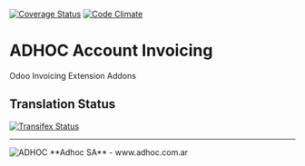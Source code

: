 [![Coverage Status](https://coveralls.io/repos/ingadhoc/account-invoicing/badge.png?branch=13.0)](https://coveralls.io/r/ingadhoc/account-invoicing?branch=13.0)
[![Code Climate](https://codeclimate.com/github/ingadhoc/account-invoicing/badges/gpa.svg)](https://codeclimate.com/github/ingadhoc/account-invoicing)

# ADHOC Account Invoicing

Odoo Invoicing Extension Addons

[//]: # (addons)
[//]: # (end addons)

Translation Status
------------------
[![Transifex Status](https://www.transifex.com/projects/p/ingadhoc-account-invoicing-13-0/chart/image_png)](https://www.transifex.com/projects/p/ingadhoc-account-invoicing-13-0)

----

<img alt="ADHOC" src="http://fotos.subefotos.com/83fed853c1e15a8023b86b2b22d6145bo.png" />
**Adhoc SA** - www.adhoc.com.ar

